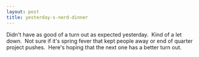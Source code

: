 ```yaml
---
layout: post
title: yesterday-s-nerd-dinner
---
```

Didn't have as good of a turn out as expected yesterday.  Kind of a let
down.  Not sure if it's spring fever that kept people away or end of
quarter project pushes.  Here's hoping that the next one has a better
turn out.
